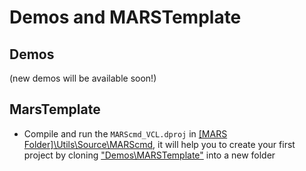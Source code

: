 # Demos and MARSTemplate

## Demos
(new demos will be available soon!)


## MarsTemplate
* Compile and run the `MARScmd_VCL.dproj` in [[MARS Folder]\Utils\Source\MARScmd](https://github.com/andrea-magni/MARS/tree/master/Utils/Source/MARScmd), it will help you to create your first project by cloning ["Demos\MARSTemplate"](https://github.com/andrea-magni/MARS/tree/master/Demos/MARSTemplate) into a new folder
